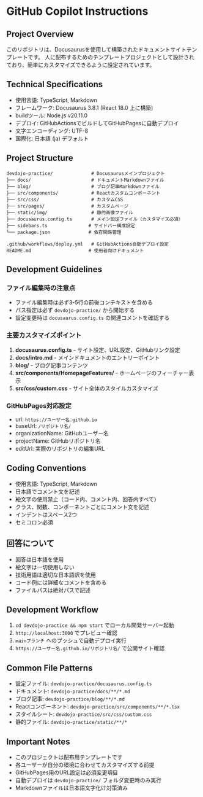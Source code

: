 # GitHub Copilot Instructions

## Project Overview
このリポジトリは、Docusaurusを使用して構築されたドキュメントサイトテンプレートです。
人に配布するためのテンプレートプロジェクトとして設計されており、簡単にカスタマイズできるように設定されています。

## Technical Specifications
- 使用言語: TypeScript, Markdown
- フレームワーク: Docusaurus 3.8.1 (React 18.0 上に構築)
- buildツール: Node.js v20.11.0
- デプロイ: GitHubActionsでビルドしてGitHubPagesに自動デプロイ
- 文字エンコーディング: UTF-8
- 国際化: 日本語 (ja) デフォルト

## Project Structure
```
devdojo-practice/              # Docusaurusメインプロジェクト
├── docs/                      # ドキュメントMarkdownファイル
├── blog/                      # ブログ記事Markdownファイル
├── src/components/            # Reactカスタムコンポーネント
├── src/css/                   # カスタムCSS
├── src/pages/                 # カスタムページ
├── static/img/                # 静的画像ファイル
├── docusaurus.config.ts       # メイン設定ファイル（カスタマイズ必須）
├── sidebars.ts               # サイドバー構成設定
└── package.json              # 依存関係管理

.github/workflows/deploy.yml   # GitHubActions自動デプロイ設定
README.md                     # 使用者向けドキュメント
```

## Development Guidelines
### ファイル編集時の注意点
- ファイル編集時は必ず3-5行の前後コンテキストを含める
- パス指定は必ず `devdojo-practice/` から開始する
- 設定変更時は `docusaurus.config.ts` の関連コメントを確認する

### 主要カスタマイズポイント
1. **docusaurus.config.ts** - サイト設定、URL設定、GitHubリンク設定
2. **docs/intro.md** - メインドキュメントのエントリーポイント
3. **blog/** - ブログ記事コンテンツ
4. **src/components/HomepageFeatures/** - ホームページのフィーチャー表示
5. **src/css/custom.css** - サイト全体のスタイルカスタマイズ

### GitHubPages対応設定
- url: `https://ユーザー名.github.io`
- baseUrl: `/リポジトリ名/`
- organizationName: GitHubユーザー名
- projectName: GitHubリポジトリ名
- editUrl: 実際のリポジトリの編集URL

## Coding Conventions
- 使用言語: TypeScript, Markdown
- 日本語でコメント文を記述
- 絵文字の使用禁止（コード内、コメント内、回答内すべて）
- クラス、関数、コンポーネントごとにコメント文を記述
- インデントはスペース2つ
- セミコロン必須

## 回答について
- 回答は日本語を使用
- 絵文字は一切使用しない
- 技術用語は適切な日本語訳を使用
- コード例には詳細なコメントを含める
- ファイルパスは絶対パスで記述

## Development Workflow
1. `cd devdojo-practice && npm start` でローカル開発サーバー起動
2. `http://localhost:3000` でプレビュー確認
3. `mainブランチ` へのプッシュで自動デプロイ実行
4. `https://ユーザー名.github.io/リポジトリ名/` で公開サイト確認

## Common File Patterns
- 設定ファイル: `devdojo-practice/docusaurus.config.ts`
- ドキュメント: `devdojo-practice/docs/**/*.md`
- ブログ記事: `devdojo-practice/blog/**/*.md`
- Reactコンポーネント: `devdojo-practice/src/components/**/*.tsx`
- スタイルシート: `devdojo-practice/src/css/custom.css`
- 静的ファイル: `devdojo-practice/static/**/*`

## Important Notes
- このプロジェクトは配布用テンプレートです
- 各ユーザーが自分の環境に合わせてカスタマイズする前提
- GitHubPages用のURL設定は必須変更項目
- 自動デプロイは `devdojo-practice/` フォルダ変更時のみ実行
- Markdownファイルは日本語文字化け対策済み

